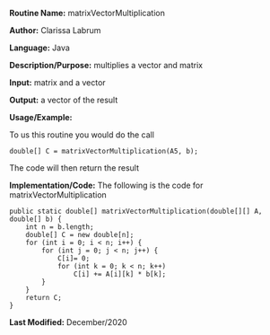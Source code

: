 **Routine Name:** matrixVectorMultiplication  

**Author:** Clarissa Labrum

**Language:** Java

**Description/Purpose:** multiplies a vector and matrix

**Input:** matrix and a vector

**Output:** a vector of the result

**Usage/Example:**

To us this routine you would do the call 

    double[] C = matrixVectorMultiplication(A5, b);

The code will then return the result

**Implementation/Code:** The following is the code for matrixVectorMultiplication

    public static double[] matrixVectorMultiplication(double[][] A, double[] b) {
        int n = b.length;
        double[] C = new double[n];
        for (int i = 0; i < n; i++) {
            for (int j = 0; j < n; j++) {
                C[i]= 0;
                for (int k = 0; k < n; k++)
                    C[i] += A[i][k] * b[k];
            }
        }
        return C;
    }

**Last Modified:** December/2020
